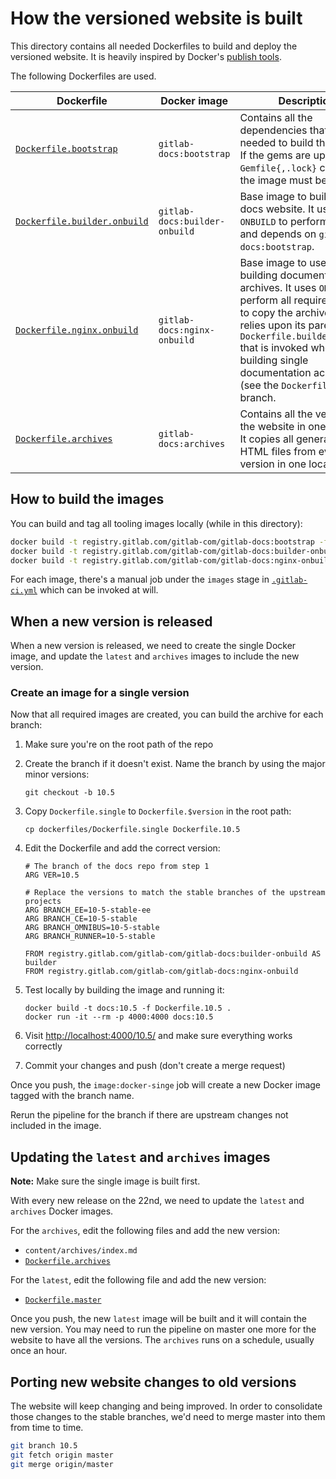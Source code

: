 # How the versioned website is built

This directory contains all needed Dockerfiles to build and deploy the
versioned website. It is heavily inspired by Docker's
[publish tools](https://github.com/docker/docker.github.io/tree/publish-tools).

The following Dockerfiles are used.

| Dockerfile | Docker image | Description |
| ---------- | ------------ | ----------- |
| [`Dockerfile.bootstrap`](Dockerfile.bootstrap) | `gitlab-docs:bootstrap` | Contains all the dependencies that are needed to build the website. If the gems are updated and `Gemfile{,.lock}` changes, the image must be rebuilt. |
| [`Dockerfile.builder.onbuild`](Dockerfile.builder.onbuild) | `gitlab-docs:builder-onbuild` | Base image to build the docs website. It uses `ONBUILD` to perform all steps and depends on `gitlab-docs:bootstrap`. |
| [`Dockerfile.nginx.onbuild`](Dockerfile.nginx.onbuild) | `gitlab-docs:nginx-onbuild` | Base image to use for building documentation archives. It uses `ONBUILD` to perform all required steps to copy the archive, and relies upon its parent `Dockerfile.builder.onbuild` that is invoked when building single documentation achives (see the `Dockerfile` of each branch. |
| [`Dockerfile.archives`](Dockerfile.archives) | `gitlab-docs:archives` | Contains all the versions of the website in one archive. It copies all generated HTML files from every version in one location. |

## How to build the images

You can build and tag all tooling images locally (while in this directory):

```sh
docker build -t registry.gitlab.com/gitlab-com/gitlab-docs:bootstrap -f Dockerfile.bootstrap ../
docker build -t registry.gitlab.com/gitlab-com/gitlab-docs:builder-onbuild -f Dockerfile.builder.onbuild ../
docker build -t registry.gitlab.com/gitlab-com/gitlab-docs:nginx-onbuild -f Dockerfile.nginx.onbuild ../
```

For each image, there's a manual job under the `images` stage in
[`.gitlab-ci.yml`](../.gitlab-ci.yml) which can be invoked at will.

## When a new version is released

When a new version is released, we need to create the single Docker image,
and update the `latest` and `archives` images to include the new version.

### Create an image for a single version

Now that all required images are created, you can build the archive for each
branch:

1. Make sure you're on the root path of the repo
1. Create the branch if it doesn't exist. Name the branch by using the major
   minor versions:

    ```
    git checkout -b 10.5
    ```

1. Copy `Dockerfile.single` to `Dockerfile.$version` in the root path:

    ```
    cp dockerfiles/Dockerfile.single Dockerfile.10.5
    ```

1. Edit the Dockerfile and add the correct version:

    ```
    # The branch of the docs repo from step 1
    ARG VER=10.5

    # Replace the versions to match the stable branches of the upstream projects
    ARG BRANCH_EE=10-5-stable-ee
    ARG BRANCH_CE=10-5-stable
    ARG BRANCH_OMNIBUS=10-5-stable
    ARG BRANCH_RUNNER=10-5-stable

    FROM registry.gitlab.com/gitlab-com/gitlab-docs:builder-onbuild AS builder
    FROM registry.gitlab.com/gitlab-com/gitlab-docs:nginx-onbuild
    ```

1. Test locally by building the image and running it:

    ```
    docker build -t docs:10.5 -f Dockerfile.10.5 .
    docker run -it --rm -p 4000:4000 docs:10.5
    ```

1. Visit <http://localhost:4000/10.5/> and make sure everything works correctly
1. Commit your changes and push (don't create a merge request)

Once you push, the `image:docker-singe` job will create a new Docker image
tagged with the branch name.

Rerun the pipeline for the branch if there are upstream changes not included
in the image.

## Updating the `latest` and `archives` images

**Note:** Make sure the single image is built first.

With every new release on the 22nd, we need to update the `latest` and `archives`
Docker images.

For the `archives`, edit the following files and add the new version:

- `content/archives/index.md`
- [`Dockerfile.archives`](Dockerfile.archives)

For the `latest`, edit the following file and add the new version:

- [`Dockerfile.master`](../Dockerfile.master)

Once you push, the new `latest` image will be built and it will contain the new
version. You may need to run the pipeline on master one more for the website
to have all the versions. The `archives` runs on a schedule, usually once an hour.

## Porting new website changes to old versions

The website will keep changing and being improved. In order to consolidate
those changes to the stable branches, we'd need to merge master into them
from time to time.

```sh
git branch 10.5
git fetch origin master
git merge origin/master
```
